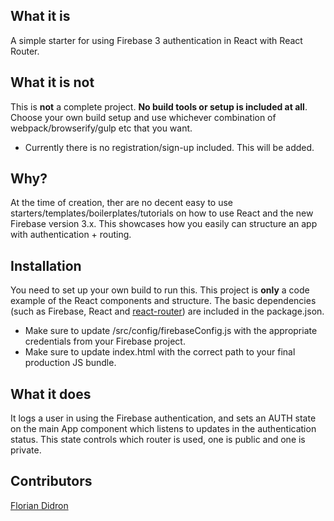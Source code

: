 ## What it is

A simple starter for using Firebase 3 authentication in React with React Router.

## What it is not

This is **not** a complete project. **No build tools or setup is included at all**. Choose your own build setup and use whichever combination of webpack/browserify/gulp etc that you want.

* Currently there is no registration/sign-up included. This will be added.

## Why?

At the time of creation, ther are no decent easy to use starters/templates/boilerplates/tutorials on how to use React and the new Firebase version 3.x. This showcases how you easily can structure an app with authentication + routing.

## Installation

You need to set up your own build to run this. This project is **only** a code example of the React components and structure. The basic dependencies (such as Firebase, React and [react-router](https://github.com/reactjs/react-router)) are included in the package.json.

* Make sure to update /src/config/firebaseConfig.js with the appropriate credentials from your Firebase project.
* Make sure to update index.html with the correct path to your final production JS bundle.

## What it does

It logs a user in using the Firebase authentication, and sets an AUTH state on the main App component which listens to updates in the authentication status. This state controls which router is used, one is public and one is private.

## Contributors

[Florian Didron](https://github.com/fdidron)